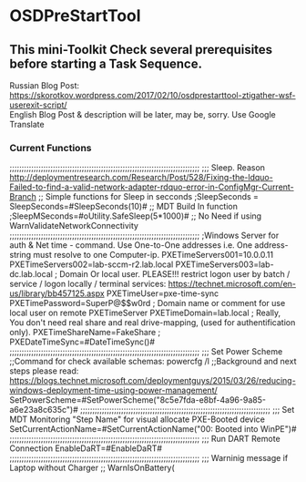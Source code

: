 # OSDPreStartTool

## This mini-Toolkit Check several prerequisites before starting a Task Sequence.

Russian Blog Post: https://skorotkov.wordpress.com/2017/02/10/osdprestarttool-ztigather-wsf-userexit-script/  
English Blog Post & description will be later, may be, sorry. Use Google Translate

### Current Functions

;;;;;;;;;;;;;;;;;;;;;;;;;;;;;;;;;;;;;;;;;;;;;;;;;;;;;;;;;;;;;;;;;;;;;;;;;;;;;;;
;;; Sleep. Reason http://deploymentresearch.com/Research/Post/528/Fixing-the-ldquo-Failed-to-find-a-valid-network-adapter-rdquo-error-in-ConfigMgr-Current-Branch
;; Simple functions for Sleep in secconds
;SleepSeconds = SleepSeconds=#SleepSeconds(10)#
;; MDT Build In function
;SleepMSeconds=#oUtility.SafeSleep(5*1000)#
;; No Need if using WarnValidateNetworkConnectivity
;;;;;;;;;;;;;;;;;;;;;;;;;;;;;;;;;;;;;;;;;;;;;;;;;;;;;;;;;;;;;;;;;;;;;;;;;;;;;;;
;Windows Server for auth & Net time - command. Use One-to-One addresses i.e. One address-string must resolve to one Computer-ip.
PXETimeServers001=10.0.0.11
PXETimeServers002=lab-sccm-r2.lab.local
PXETimeServers003=lab-dc.lab.local
; Domain Or local user. PLEASE!!! restrict logon user by batch / service / logon locally / terminal services: https://technet.microsoft.com/en-us/library/bb457125.aspx
PXETimeUser=pxe-time-sync
PXETimePassword=SuperP@$$w0rd
; Domain name or comment for use local user on remote PXETimeServer
PXETimeDomain=lab.local
; Really, You don't need real share and real drive-mapping, (used for authentification only).
PXETimeShareName=FakeShare
;
PXEDateTimeSync=#DateTimeSync()#
;;;;;;;;;;;;;;;;;;;;;;;;;;;;;;;;;;;;;;;;;;;;;;;;;;;;;;;;;;;;;;;;;;;;;;;;;;;;;;;
;;; Set Power Scheme
;;Command for check available schemas: powercfg /l
;;Background and next steps please read: https://blogs.technet.microsoft.com/deploymentguys/2015/03/26/reducing-windows-deployment-time-using-power-management/
SetPowerScheme=#SetPowerScheme("8c5e7fda-e8bf-4a96-9a85-a6e23a8c635c")#
;;;;;;;;;;;;;;;;;;;;;;;;;;;;;;;;;;;;;;;;;;;;;;;;;;;;;;;;;;;;;;;;;;;;;;;;;;;;;;;
;;; Set MDT Monitoring "Step Name" for visual allocate PXE-Booted device
SetCurrentActionName=#SetCurrentActionName("00: Booted into WinPE")#
;;;;;;;;;;;;;;;;;;;;;;;;;;;;;;;;;;;;;;;;;;;;;;;;;;;;;;;;;;;;;;;;;;;;;;;;;;;;;;;
;;; Run DART Remote Connection
EnableDaRT=#EnableDaRT#
;;;;;;;;;;;;;;;;;;;;;;;;;;;;;;;;;;;;;;;;;;;;;;;;;;;;;;;;;;;;;;;;;;;;;;;;;;;;;;;
;;; Warninig message if Laptop without Charger
;; WarnIsOnBattery(<Title Text>, <Message Text>, <Timeout in seconds>) ; If Timeout = 0 script doesn't continue before "Ok"-button press
WarnIsOnBattery=#WarnIsOnBattery("Warning! Charger not connected", "Please CONNECT CHARGER!" & vbNewLine & "(Auto-Continued after 30 sec.)", 30)#
;;;;;;;;;;;;;;;;;;;;;;;;;;;;;;;;;;;;;;;;;;;;;;;;;;;;;;;;;;;;;;;;;;;;;;;;;;;;;;;
;;; Warninig message if USB disk is attached as Disk 0/1 ...
;; WarnUSBAsDiskX(<Title Text>, <Message Text>, <Wait TimeOut (Sec)>, <Disk Number>)
WarnUSBAsDisk0=#WarnUSBAsDiskX("Error! USB device", "USB devices Attached as Disk 0!" & vbNewLine & "Please Unplug" & vbNewLine & "(Press OK to continue.)", 0, 0)#
;WarnUSBAsDisk1=#WarnUSBAsDiskX("Warning! USB device", "USB devices Attached as Disk 1!" & vbNewLine & "Please Check or Unplug" & vbNewLine & "(AutoContinue after 15 sec.)", 15, 1)#
;;;;;;;;;;;;;;;;;;;;;;;;;;;;;;;;;;;;;;;;;;;;;;;;;;;;;;;;;;;;;;;;;;;;;;;;;;;;;;;
;;; Warning message if DiskX storage not attached or InterfaceType not IDE/SCSI
;; WarnStorNotPresentAsDiskX(<Title Text>, <Message Text>, <Wait TimeOut (Sec)>, <Disk Number>)
WarnStorNotPresentAsDisk0=#WarnStorNotPresentAsDiskX("Error! Storage device", "Storage device not Attached as Disk 0!" & vbNewLine & "Please check HDD is Attached!" & vbNewLine & "(Press Ok to continue.)", 0, 0)#
;;;;;;;;;;;;;;;;;;;;;;;;;;;;;;;;;;;;;;;;;;;;;;;;;;;;;;;;;;;;;;;;;;;;;;;;;;;;;;;
;;; Warninig message if IP addresses does not present (Hope on ZTIGather.wsf)
;; WarnIPNotPresent(<Title Text>, <Message Text>, <Wait TimeOut (Sec)>)
;WarnIPNotPresent=#WarnIPNotPresent("Warning! IP addresses does not present", "Please Check driver to network!" & vbNewLine & "(or press OK to skip)", 0)#
;;;;;;;;;;;;;;;;;;;;;;;;;;;;;;;;;;;;;;;;;;;;;;;;;;;;;;;;;;;;;;;;;;;;;;;;;;;;;;;
;;; Ping hosts
;; WarnPingHosts(<Title Text>, <Message Text>, <Wait TimeOut (Sec)>, Array("Host1","Host2",...,"HostXX"), <All hosts must echo. True/False>)
WarnPingHosts=#WarnPingHosts("Warning! No Echo", "Please Check network OR hosts available!" & vbNewLine & "(or press OK to skip)", 0, Array("lab-sccm-r2.lab.local","lab.local","10.0.0.5"), False)#
;;;;;;;;;;;;;;;;;;;;;;;;;;;;;;;;;;;;;;;;;;;;;;;;;;;;;;;;;;;;;;;;;;;;;;;;;;;;;;;
;;; Warning message if network subsystem do not work. Retry iRetries times with iSeconds seconds between
;; WarnValidateNetworkConnectivity(<Title Text>, <Message Text>, <Wait TimeOut (Sec)>, <Sleep on seconds>, <Retry count>)
WarnValidateNetworkConnectivity=#WarnValidateNetworkConnectivity("Warning! Network subsystem doesn't work", "Please check network subsystem (boot drivers, DHCP, etc...)!" & vbNewLine & "(press OK to skip)", 0, 3, 5)#
;;;;;;;;;;;;;;;;;;;;;;;;;;;;;;;;;;;;;;;;;;;;;;;;;;;;;;;;;;;;;;;;;;;;;;;;;;;;;;;

etc...

